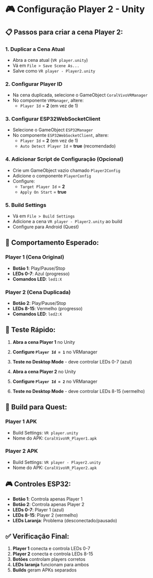 # 🎮 Configuração Player 2 - Unity

## 📋 Passos para criar a cena Player 2:

### 1. **Duplicar a Cena Atual**
- Abra a cena atual (`VR player.unity`)
- Vá em `File > Save Scene As...`
- Salve como `VR player - Player2.unity`

### 2. **Configurar Player ID**
- Na cena duplicada, selecione o GameObject `CoralVivoVRManager`
- No componente `VRManager`, altere:
  - `Player Id` = **2** (em vez de 1)

### 3. **Configurar ESP32WebSocketClient**
- Selecione o GameObject `ESP32Manager`
- No componente `ESP32WebSocketClient`, altere:
  - `Player Id` = **2** (em vez de 1)
  - `Auto Detect Player Id` = **true** (recomendado)

### 4. **Adicionar Script de Configuração (Opcional)**
- Crie um GameObject vazio chamado `Player2Config`
- Adicione o componente `PlayerConfig`
- Configure:
  - `Target Player Id` = **2**
  - `Apply On Start` = **true**

### 5. **Build Settings**
- Vá em `File > Build Settings`
- Adicione a cena `VR player - Player2.unity` ao build
- Configure para Android (Quest)

## 🎯 Comportamento Esperado:

### **Player 1 (Cena Original)**
- **Botão 1**: Play/Pause/Stop
- **LEDs 0-7**: Azul (progresso)
- **Comandos LED**: `led1:X`

### **Player 2 (Cena Duplicada)**
- **Botão 2**: Play/Pause/Stop  
- **LEDs 8-15**: Vermelho (progresso)
- **Comandos LED**: `led2:X`

## 🔧 Teste Rápido:

1. **Abra a cena Player 1** no Unity
2. **Configure `Player Id = 1`** no VRManager
3. **Teste no Desktop Mode** - deve controlar LEDs 0-7 (azul)

4. **Abra a cena Player 2** no Unity  
5. **Configure `Player Id = 2`** no VRManager
6. **Teste no Desktop Mode** - deve controlar LEDs 8-15 (vermelho)

## 📱 Build para Quest:

### **Player 1 APK**
- Build Settings: `VR player.unity`
- Nome do APK: `CoralVivoVR_Player1.apk`

### **Player 2 APK**  
- Build Settings: `VR player - Player2.unity`
- Nome do APK: `CoralVivoVR_Player2.apk`

## 🎮 Controles ESP32:

- **Botão 1**: Controla apenas Player 1
- **Botão 2**: Controla apenas Player 2
- **LEDs 0-7**: Player 1 (azul)
- **LEDs 8-15**: Player 2 (vermelho)
- **LEDs Laranja**: Problema (desconectado/pausado)

## ✅ Verificação Final:

1. **Player 1** conecta e controla LEDs 0-7
2. **Player 2** conecta e controla LEDs 8-15  
3. **Botões** controlam players corretos
4. **LEDs laranja** funcionam para ambos
5. **Builds** geram APKs separados
